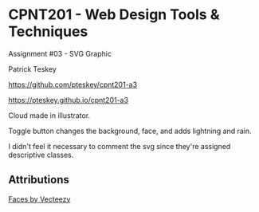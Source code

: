 # CPNT201 - Web Design Tools & Techniques

Assignment #03 - SVG Graphic

Patrick Teskey

https://github.com/pteskey/cpnt201-a3

https://pteskey.github.io/cpnt201-a3

Cloud made in illustrator.

Toggle button changes the background, face, and adds lightning and rain.

I didn't feel it necessary to comment the svg since they're assigned descriptive classes.

## Attributions

<a href="https://www.vecteezy.com/vector-art/366307-cute-eyes-cartoon">Faces by Vecteezy</a>